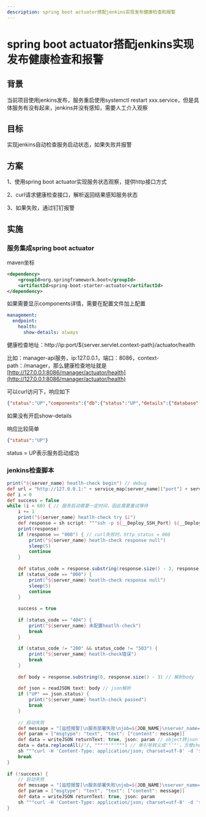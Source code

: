 ```yaml
---
description: spring boot actuator搭配jenkins实现发布健康检查和报警
---
```


# spring boot actuator搭配jenkins实现发布健康检查和报警

## 背景 <a href="#springbootactuator-da-pei-jenkins-shi-xian-fa-bu-jian-kang-jian-cha-he-bao-jing-bei-jing" id="springbootactuator-da-pei-jenkins-shi-xian-fa-bu-jian-kang-jian-cha-he-bao-jing-bei-jing"></a>

当前项目使用jenkins发布，服务重启使用systemctl restart xxx.service，但是具体服务有没有起来，jenkins并没有感知，需要人工介入观察

## 目标 <a href="#springbootactuator-da-pei-jenkins-shi-xian-fa-bu-jian-kang-jian-cha-he-bao-jing-mu-biao" id="springbootactuator-da-pei-jenkins-shi-xian-fa-bu-jian-kang-jian-cha-he-bao-jing-mu-biao"></a>

实现jenkins自动检查服务启动状态，如果失败并报警

## 方案 <a href="#springbootactuator-da-pei-jenkins-shi-xian-fa-bu-jian-kang-jian-cha-he-bao-jing-fang-an" id="springbootactuator-da-pei-jenkins-shi-xian-fa-bu-jian-kang-jian-cha-he-bao-jing-fang-an"></a>

1、使用spring boot actuator实现服务状态观察，提供http接口方式

2、curl请求健康检查接口，解析返回结果感知服务状态

3、如果失败，通过钉钉报警

## 实施 <a href="#springbootactuator-da-pei-jenkins-shi-xian-fa-bu-jian-kang-jian-cha-he-bao-jing-shi-shi" id="springbootactuator-da-pei-jenkins-shi-xian-fa-bu-jian-kang-jian-cha-he-bao-jing-shi-shi"></a>

### 服务集成spring boot actuator <a href="#springbootactuator-da-pei-jenkins-shi-xian-fa-bu-jian-kang-jian-cha-he-bao-jing-fu-wu-ji-cheng-sprin" id="springbootactuator-da-pei-jenkins-shi-xian-fa-bu-jian-kang-jian-cha-he-bao-jing-fu-wu-ji-cheng-sprin"></a>

maven坐标

```xml
<dependency>    
	<groupId>org.springframework.boot</groupId>    
	<artifactId>spring-boot-starter-actuator</artifactId>
</dependency>
```

如果需要显示components详情，需要在配置文件加上配置

```yaml
management:
  endpoint:
    health:
      show-details: always
```

健康检查地址：http://ip:port/${server.servlet.context-path}/actuator/health

比如：manager-api服务，ip:127.0.0.1，端口：8086，context-path：/manager，那么健康检查地址就是[http://127.0.0.1:8086/manager/actuator/health](http://127.0.0.1:8086/manager/actuator/health)

可以curl访问下，响应如下

```json
{"status":"UP","components":{"db":{"status":"UP","details":{"database":"MySQL","validationQuery":"isValid()"}},"discoveryComposite":{"status":"UP","components":{"discoveryClient":{"status":"UP","details":{"services":["api-gateway","infrastructure-api","manager-api","ticket-api","user-api"]}}}},"diskSpace":{"status":"UP","details":{"total":62799216640,"free":51376033792,"threshold":10485760,"exists":true}},"nacosConfig":{"status":"UP"},"nacosDiscovery":{"status":"UP"},"ping":{"status":"UP"},"reactiveDiscoveryClients":{"status":"UP","components":{"Simple Reactive Discovery Client":{"status":"UP","details":{"services":[]}}}},"redis":{"status":"UP","details":{"version":"6.2.6"}},"refreshScope":{"status":"UP"},"sentinel":{"status":"UP","details":{"dataSource":{},"enabled":true,"dashboard":{"description":"dashboard isn't configured","status":"UNKNOWN"}}}}}
```

如果没有开启show-details

响应比较简单

```json
{"status":"UP"}
```

status = UP表示服务启动成功

### jenkins检查脚本 <a href="#springbootactuator-da-pei-jenkins-shi-xian-fa-bu-jian-kang-jian-cha-he-bao-jing-jenkins-jian-cha-jia" id="springbootactuator-da-pei-jenkins-shi-xian-fa-bu-jian-kang-jian-cha-he-bao-jing-jenkins-jian-cha-jia"></a>

```groovy
print("${server_name} heatlh-check begin") // debug
def url = "http://127.0.0.1:" + service_map[server_name]["port"] + service_map[server_name]["path"] + "/actuator/health" // 构建健康检查地址；因为防火墙的原因，并不是直接从jenkins直接curl，而是通过ssh远程执行，具体见下文
def i = 0
def success = false
while (i < 60) { // 服务启动需要一定时间，因此需要重试等待
    i += 1
    print("${server_name} heatlh-check try $i")
    def response = sh script: """ssh -p ${__Deploy_SSH_Port} ${__Deploy_Account}@${__Deploy_IP} "curl -s -w'%{http_code}' '$url' || ls > /dev/null " """, returnStdout: true, returnStatus: false // returnStdout: true 表示返回标准输出，这样才可以使用变量接收；服务未起来时curl命令返回状态码7会导致脚本退出，因此加上 || xxx保证返回状态码为0
    print(response)
    if (response == "000") { // curl失败时，http_status = 000
        print("${server_name} heatlh-check response null")
        sleep(5)
        continue
    }
 
    def status_code = response.substring(response.size() - 3, response.size()) // 解析http_status
    if (status_code == "000") {
        print("${server_name} heatlh-check response null")
        sleep(5)
        continue
    }
 
    success = true
 
    if (status_code == "404") {
        print("${server_name} 未配置heatlh-check")
        break
    }
 
    if (status_code != "200" && status_code != "503") {
        print("${server_name} heatlh-check错误")
        break
    }
 
    def body = response.substring(0, response.size() - 3) // 解析body
 
    def json = readJSON text: body // json解析
    if ("UP" == json.status) {
        print("${server_name} heatlh-check passed")
        break
    }
 
    // 启动失败
    def message = "[监控报警]\n服务部署失败\njob=${JOB_NAME}\nserver_name=${server_name}\nip=${__Deploy_IP}\ndetail=${body}"
    def param = ["msgtype": "text", "text": ["content": message]]
    def data = writeJSON returnText: true, json: param // object转json
    data = data.replaceAll(/'/, """'"'"'""") // 单引号转义成'"'"'，方便shell拼接
    sh """curl -H 'Content-Type: application/json; charset=utf-8' -d '${data}' ${ding_url} """  // 通过钉钉webhook发送报警
    break
}
 
if (!success) {
    // 启动失败
    def message = "[监控报警]\n服务部署失败\njob=${JOB_NAME}\nserver_name=${server_name}\nip=${__Deploy_IP}\ndetail=${url}"
    def param = ["msgtype": "text", "text": ["content": message]]
    def data = writeJSON returnText: true, json: param
    sh """curl -H 'Content-Type: application/json; charset=utf-8' -d '${data}' ${ding_url} """
}
```
